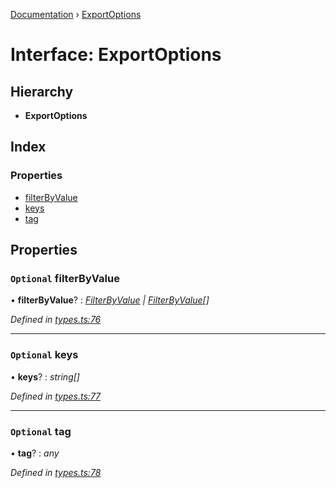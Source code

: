 [Documentation](../README.md) › [ExportOptions](exportoptions.md)

# Interface: ExportOptions

## Hierarchy

* **ExportOptions**

## Index

### Properties

* [filterByValue](exportoptions.md#optional-filterbyvalue)
* [keys](exportoptions.md#optional-keys)
* [tag](exportoptions.md#optional-tag)

## Properties

### `Optional` filterByValue

• **filterByValue**? : *[FilterByValue](../README.md#filterbyvalue) | [FilterByValue](../README.md#filterbyvalue)[]*

*Defined in [types.ts:76](https://github.com/badbatch/cachemap/blob/4cf1724/packages/core/src/types.ts#L76)*

___

### `Optional` keys

• **keys**? : *string[]*

*Defined in [types.ts:77](https://github.com/badbatch/cachemap/blob/4cf1724/packages/core/src/types.ts#L77)*

___

### `Optional` tag

• **tag**? : *any*

*Defined in [types.ts:78](https://github.com/badbatch/cachemap/blob/4cf1724/packages/core/src/types.ts#L78)*
